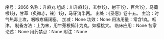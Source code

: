 序号：2066
名称：升麻丸
组成：川升麻1分，玄参1分，射干1分，百合1分，马蔺根1分，甘草（炙微赤，锉）1分，马牙消半两。
出处：《圣惠》卷十五。
主治：时气热毒上攻，咽喉疼痛闭塞。
加减：None
功效：None
用法用量：常含1丸，咽津。
制备方法：上为末，用牛蒡根捣汁为丸，如樱桃大。
临床应用：None
各家论述：None
用药禁忌：None
附注：None
